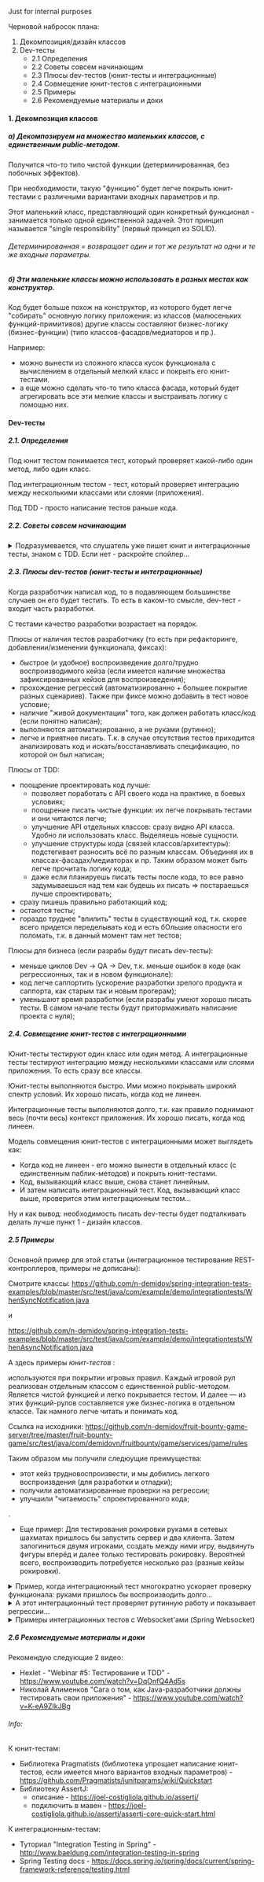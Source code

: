 Just for internal purposes

Черновой набросок плана:
1. Декомпозиция/дизайн классов
2. Dev-тесты
    - 2.1 Определения
    - 2.2 Советы совсем начинающим
    - 2.3 Плюсы dev-тестов (юнит-тесты и интеграционные)
    - 2.4 Совмещение юнит-тестов с интеграционными
    - 2.5 Примеры
    - 2.6 Рекомендуемые материалы и доки

#### 1. Декомпозиция классов

##### а) Декомпозируем на множество маленьких классов, с единственным public-методом.

Получится что-то типо чистой функции (детерминированная, без побочных эффектов).

При необходимости, такую "функцию" будет легче покрыть юнит-тестами с различными вариантами входных параметров и пр.

Этот маленький класс, представляющий один конкретный функционал - занимается только одной единственной задачей. Этот принцип называется "single responsibility" (первый принцип из SOLID).

###### Детерминированная = возвращает один и тот же результат на одни и те же входные параметры.


##### б) Эти маленькие классы можно использовать в разных местах как конструктор.

Код будет больше похож на конструктор, из которого будет легче "собирать" основную логику приложения: из классов (малюсеньких функций-примитивов) другие классы составляют бизнес-логику (бизнес-функции) (типо классов-фасадов/медиаторов и пр.).

Например:
- можно вынести из сложного класса кусок функционала с вычислением в отдельный мелкий класс и покрыть его юнит-тестами.
- а еще можно сделать что-то типо класса фасада, который будет агрегировать все эти мелкие классы и выстраивать логику с помощью них.

#### Dev-тесты

##### 2.1. Определения
Под юнит тестом понимается тест, который проверяет какой-либо один метод, либо один класс.

Под интеграционным тестом - тест, который проверяет интеграцию между несколькими классами или слоями (приложения).

Под TDD - просто написание тестов раньше кода.

##### 2.2. Советы совсем начинающим

<details>
  <summary>Подразумевается, что слушатель уже пишет юнит и интеграционные тесты, знаком с TDD. Если нет - раскройте спойлер...</summary>
  Если не знакомы с написанием юнит-тестов, то рекомендую почитать разные статьи/видео на YouTube на эту тему. В том числе как пользоваться JUnit, например. И практиковаться, например, написать конвертер из арабских чисел в римские; и покрыть юнит-тестов.

Далее ознакомиться с Mockito и внедрить в существующий проект.

Затем ознакомиться с TDD: пробежать статьи. А также по TDD есть примеры различных видео на YouTube.

Например, для быстрого старта по TDD - https://www.youtube.com/watch?v=K-eA9ZIkJBg&list=PLUA2W_Brp86uVqJVhLQRdhnSsmmWpnyhe&t=55m14s

С интеграционными-тестами сложнее:
- Туториал "Integration Testing in Spring" - http://www.baeldung.com/integration-testing-in-spring
- Туториал для Spring Boot тестов можно поискать тут - https://spring.io/guides
</details>

##### 2.3. Плюсы dev-тестов (юнит-тесты и интеграционные)

Когда разработчик написал код, то в подавляющем большинстве случаев он его будет тестить. То есть в каком-то смысле, dev-тест - входит часть разработки. 

С тестами качество разработки возрастает на порядок.

Плюсы от наличия тестов разработчику (то есть при рефакторинге, добавлении/изменении функционала, фиксах):
- быстрое (и удобное) воспроизведение долго/трудно воспроизводимого кейза (если имеется наличие множества зафиксированных кейзов для воспроизведения);
- прохождение регрессий (автоматизированно + большее покрытие разных сценариев). Также при фиксе можно добавить в тест новое условие;
- наличие "живой документации" того, как должен работать класс/код (если понятно написан);
- выполняются автоматизированно, а не руками (рутинно);
- легче и приятнее писать. Т.к. в случае отсутствия тестов приходится анализировать код и искать/восстанавливать спецификацию, по которой он был написан;

Плюсы от TDD:
- поощрение проектировать код лучше:
  - позволяет поработать с API своего кода на практике, в боевых условиях;
  - поощрение писать чистые функции: их легче покрывать тестами и они читаются легче;
  - улучшение API отдельных классов: сразу видно API класса. Удобно ли использовать класс. Выделяешь новые сущности.
  - улучшение структуры кода (связей классов/архитектуры): подстегивает разносить всё по разным классам. Объединяя их в классах-фасадах/медиаторах и пр. Таким образом может быть легче прочитать логику кода;
  - даже если планируешь писать тесты после кода, то все равно задумываешься над тем как будешь их писать => постараешься лучше спроектировать;
- сразу пишешь правильно работающий код;
- остаются тесты;
- гораздо труднее "впилить" тесты в существующий код, т.к. скорее всего придется переделывать код и есть бОльшие опасности его поломать, т.к. в данный момент там нет тестов;

Плюсы для бизнеса (если разрабы будут писать dev-тесты):
- меньше циклов Dev -> QA -> Dev, т.к. меньше ошибок в коде (как регрессионных, так и в новом функционале):
- код легче саппортить (ускорение разработки зрелого продукта и саппорта, как старым так и новым прогерам);
- уменьшают время разработки (если разрабы умеют хорошо писать тесты. В самом начале тесты будут притормаживать написание проекта с нуля);

##### 2.4. Совмещение юнит-тестов с интеграционными

Юнит-тесты тестируют один класс или один метод.
А интеграционные тесты тестируют интеграцию между несколькими классами или слоями приложения. То есть сразу все классы.

Юнит-тесты выполняются быстро. Ими можно покрывать широкий спектр условий. Их хорошо писать, когда код не линеен.

Интеграционные тесты выполняются долго, т.к. как правило поднимают весь (почти весь) контекст приложения. Их хорошо писать, когда код линеен.

Модель совмещения юнит-тестов с интеграционными может выглядеть как:
- Когда код не линеен - его можно вынести в отдельный класс (с единственным паблик-методов) и покрыть юнит-тестами.
- Код, вызывающий класс выше, снова станет линейным.
- И затем написать интеграционный тест. Код, вызывающий класс выше, проверится этим интеграционным тестом...

Ну и как вывод: необходимость писать dev-тесты будет подталкивать делать лучше пункт 1 - дизайн классов.


##### 2.5 Примеры

Основной пример для этой статьи (интеграционное тестирование REST-контроллеров, примеры не дописаны):

Смотрите классы: https://github.com/n-demidov/spring-integration-tests-examples/blob/master/src/test/java/com/example/demo/integrationtests/WhenSyncNotification.java

и

https://github.com/n-demidov/spring-integration-tests-examples/blob/master/src/test/java/com/example/demo/integrationtests/WhenAsyncNotification.java

А здесь примеры *юнит-тестов* :

используются при покрытии игровых правил. Каждый игровой рул реализован отдельным классом с единственной public-методом. Является чистой функцией и легко покрывается тестом.
И далее — из этих функций-рулов составляется уже бизнес-логика в отдельном классе. Так намного легче читать и понимать код.

Ссылка на исходники: https://github.com/n-demidov/fruit-bounty-game-server/tree/master/fruit-bounty-game/src/test/java/com/demidovn/fruitbounty/game/services/game/rules

Таким образом мы получили следюущие преимущества:
- этот кейз трудновоспроизвести, и мы добились легкого воспроизвдения (для разработки и отладки);
- получили автоматизированные проверки на регрессии;
- улучшили "читаемость" спроектированного кода;

.

* Еще пример: Для тестирования рокировки руками в сетевых шахматах пришлось бы запустить сервер и два клиента. Затем залогиниться двумя игроками, создать между ними игру, выдвинуть фигуры вперёд и далее только тестировать рокировку. Вероятней всего, воспроизводить потребуется несколько раз (разные кейзы рокировки).

<details>
  <summary>Пример, когда интеграционный тест многократно ускоряет проверку функционала: руками пришлось бы воспроизводить долго...</summary>
Допустим, у меня имеется websocket-сервер. По бизнес требованию, если пользователь был не активен более 15 минут, то сервер должен делать дисконнект. У меня написан интеграционный тест, в котором "замокано" время ожидания с 15 минут до нескольких миллисекунд. В связи с чем кейз воспроизводится очень быстро. Плюс мы имеем наличие проверки на регресс (и автоматический запуск при каждом билде приложения).

Ссылка на этот тест: https://github.com/n-demidov/fruit-bounty-game-server/blob/master/fruit-bounty-server/src/test/java/com/demidovn/fruitbounty/server/integrationtests/CloseExpiredConnection.java
</details>

<details>
  <summary>А этот интеграционный тест проверяет рутинную работу и показывает регрессии...</summary>
У нас снова websocket-сервер. И у нас целый набор кейзов, когда требуется делать дисконнекты:

- когда пользователь подключается с нового устройства, то надо закрыть старое;
- когда пользователь аутентифицируется дважды (с одного канала);
- когда от пользователя приходит неизвестный тип операции;

Ссылка на этот тест: https://github.com/n-demidov/fruit-bounty-game-server/blob/master/fruit-bounty-server/src/test/java/com/demidovn/fruitbounty/server/integrationtests/CloseConnectionTest.java
</details>

<details>
  <summary>Примеры интеграционных тестов с Websocket'ами (Spring Websocket)</summary>

* https://github.com/n-demidov/fruit-bounty-game-server/blob/master/fruit-bounty-server/src/test/java/com/demidovn/fruitbounty/server/integrationtests/CloseExpiredConnection.java

* https://github.com/n-demidov/fruit-bounty-game-server/blob/master/fruit-bounty-server/src/test/java/com/demidovn/fruitbounty/server/integrationtests/CloseConnectionTest.java
</details>

##### 2.6 Рекомендуемые материалы и доки

Рекомендую следующие 2 видео:
  - Hexlet - "Webinar #5: Тестирование и TDD" - https://www.youtube.com/watch?v=DqOnfQ4Ad5s
  - Николай Алименков "Сага о том, как Java-разработчики должны тестировать свои приложения" - https://www.youtube.com/watch?v=K-eA9ZIkJBg

###### Info:
К юнит-тестам:
- Библиотека Pragmatists (библиотека упрощает написание юнит-тестов, если имеется много вариантов входных параметров) - https://github.com/Pragmatists/junitparams/wiki/Quickstart
- Библиотеку AssertJ:
  - описание - https://joel-costigliola.github.io/assertj/
  - подключить в мавен - https://joel-costigliola.github.io/assertj/assertj-core-quick-start.html

К интеграционным-тестам:
- Туториал "Integration Testing in Spring" - http://www.baeldung.com/integration-testing-in-spring
- Spring Testing docs - https://docs.spring.io/spring/docs/current/spring-framework-reference/testing.html


